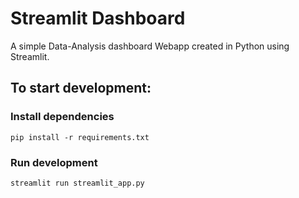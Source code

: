 # Streamlit Dashboard

A simple Data-Analysis dashboard Webapp created in Python using Streamlit.

## To start development:

### Install dependencies
`
pip install -r requirements.txt
`

### Run development
`
streamlit run streamlit_app.py
`
